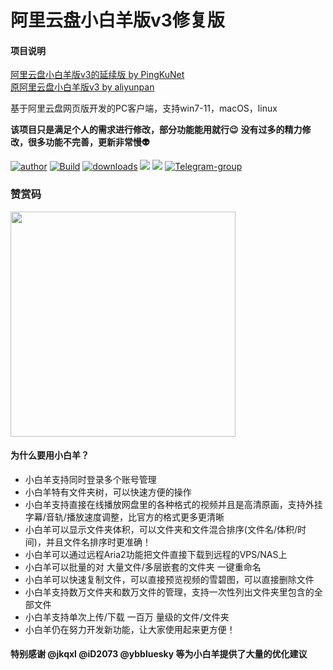 # 阿里云盘小白羊版v3修复版

#### 项目说明

[阿里云盘小白羊版v3的延续版 by PingKuNet](https://github.com/PingKuNet/aliyunpan)
<br>
[原阿里云盘小白羊版v3 by aliyunpan](https://github.com/liupan1890/aliyunpan)

基于阿里云盘网页版开发的PC客户端，支持win7-11，macOS，linux

**该项目只是满足个人的需求进行修改，部分功能能用就行😉**
**没有过多的精力修改，很多功能不完善，更新非常慢👽**

[![author](https://img.shields.io/badge/作者-@odomu-000000.svg?style=flat-square&logo=GitHub)](https://github.com/odomu) [![Build](https://github.com/odomu/aliyunpan/workflows/Build/badge.svg)](https://github.com/odomu/aliyunpan/actions) [![downloads](https://img.shields.io/github/downloads/odomu/aliyunpan/total.svg?style=flat-square)](https://github.com/odomu/aliyunpan/releases) [![](https://img.shields.io/github/release/odomu/aliyunpan.svg?style=flat-square)](https://github.com/odomu/aliyunpan/releases) ![](https://img.shields.io/github/license/odomu/aliyunpan.svg?style=flat-square) [![Telegram-group](https://img.shields.io/badge/Telegram-%E7%BE%A4%E7%BB%84-blue)](https://t.me/+n1YbKE0JNo41MWRh)

### 赞赏码
<p align="left">
  <img height="360" src="https://gitee.com/odomu/aliyunpan/raw/master/wexin_reward.png" />
</p>

#### 为什么要用小白羊？

* 小白羊支持同时登录多个账号管理
* 小白羊特有文件夹树，可以快速方便的操作
* 小白羊支持直接在线播放网盘里的各种格式的视频并且是高清原画，支持外挂字幕/音轨/播放速度调整，比官方的格式更多更清晰
* 小白羊可以显示文件夹体积，可以文件夹和文件混合排序(文件名/体积/时间)，并且文件名排序时更准确！
* 小白羊可以通过远程Aria2功能把文件直接下载到远程的VPS/NAS上
* 小白羊可以批量的对 大量文件/多层嵌套的文件夹 一键重命名
* 小白羊可以快速复制文件，可以直接预览视频的雪碧图，可以直接删除文件
* 小白羊支持数万文件夹和数万文件的管理，支持一次性列出文件夹里包含的全部文件
* 小白羊支持单次上传/下载 一百万 量级的文件/文件夹
* 小白羊仍在努力开发新功能，让大家使用起来更方便！

#### 特别感谢 @jkqxl @iD2073 @ybbluesky 等为小白羊提供了大量的优化建议



